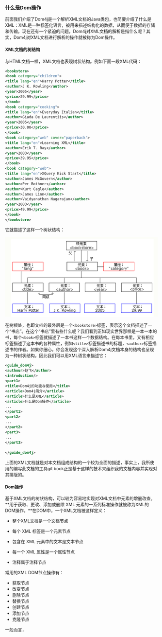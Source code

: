 ### 什么是Dom操作

前面我们介绍了Dom4j是一个解析XML文档的Java类包，也简要介绍了什么是XML：XML是一种标签化语言，被用来描述结构化的数据，从而便于数据的存储和传输。现在还有一个紧迫的问题，Dom4j对XML文档的解析是指什么呢？其实，Dom4j对XML文档进行解析的操作就被称为Dom操作。

#### XML文档的树结构

与HTML文档一样，XML文档也表现树状结构。例如下面一段XML代码：

```xml
<bookstore>
<book category="children">
<title lang="en">Harry Potter</title>
<author>J K. Rowling</author>
<year>2005</year>
<price>29.99</price>
</book>
<book category="cooking">
<title lang="en">Everyday Italian</title>
<author>Giada De Laurentiis</author>
<year>2005</year>
<price>30.00</price>
</book>
<book category="web" cover="paperback">
<title lang="en">Learning XML</title>
<author>Erik T. Ray</author>
<year>2003</year>
<price>39.95</price>
</book>
<book category="web">
<title lang="en">XQuery Kick Start</title>
<author>James McGovern</author>
<author>Per Bothner</author>
<author>Kurt Cagle</author>
<author>James Linn</author>
<author>Vaidyanathan Nagarajan</author>
<year>2003</year>
<price>49.99</price>
</book>
</bookstore>
```

它就描述了这样一个树状结构：

![](/assets/xml_tree.png)

在树根处，也即文档的最外层是一个`<bookstore>`标签，表示这个文档描述了一个“书店”。在这个“书店”里有些什么呢？我们看到正如现实世界那样是一本一本的书，每个`<book>`标签就描述了一本书这样一个数据结构。在每本书里，又有相应标签描述了这本书的各种属性，例如`<title>`标签描述书的标题，`<author>`标签描述书的作者。如果你细心，你会发现这个深入解析Dom4j文档本身的结构也呈现为一种树状结构，因此我们可以用XML语言来描述它：

```xml
<guide_dom4j>
<authour>赵飞</author>
<introduction/>
<part1>
<title>Dom4j的功能与使用</title>
<article>Dom4j简介</article>
<article>什么是XML</article>
<article>什么是Dom操作</article>
...
</part1>
<part2>
...
</part2>
<part3>
...
</part3>

</guide_dom4j>
```

上面的XML文档就是对本文档组成结构的一个较为全面的描述，事实上，我所使用的编写此文档的工具git book正是基于这样的技术来组织我的文档内容并实现对其排版的。

#### Dom操作

基于XML文档的树状结构，可以较为容易地实现对XML文档中元素的增删改查。**用于获取、更改、添加或删除 XML 元素的一系列标准操作就被称为XML的DOM操作。**在DOM中，一个XML文档被这样定义：

* 整个XML文档是一个文档节点

* 每个 XML 标签是一个元素节点

* 包含在 XML 元素中的文本是文本节点
* 每一个 XML 属性是一个属性节点
* 注释属于注释节点

常用的XML DOM节点操作有：

* 获取节点
* 改变节点
* 删除节点
* 替换节点
* 创建节点
* 添加节点
* 克隆节点

一般而言，

